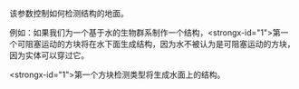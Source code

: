 该参数控制如何检测结构的地面。

例如：如果我们为一个基于水的生物群系制作一个结构，<strongx-id="1">第一个可阻塞运动的方块</strong>将在水下面生成结构，因为水不被认为是可阻塞运动的方块，因为实体可以穿过它。

<strongx-id="1">第一个方块</strong>检测类型将生成水面上的结构。